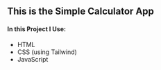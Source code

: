 ## This is the Simple Calculator App

#### In this Project I Use:

- HTML
- CSS (using Tailwind)
- JavaScript
